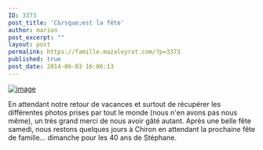 ```yaml
---
ID: 3373
post_title: 'C&rsquo;est la fête'
author: marion
post_excerpt: ""
layout: post
permalink: https://famille.mazaleyrat.com/?p=3373
published: true
post_date: 2014-06-03 16:06:13
---
```

<a href="http://famille.mazaleyrat.com/wp-content/uploads/2014/06/wpid-img-20140601-wa0009.jpg"><img title="IMG-20140601-WA0009.jpg" class="alignleft size-full" alt="image" src="http://famille.mazaleyrat.com/wp-content/uploads/2014/06/wpid-img-20140601-wa0009.jpg" /></a>



En attendant notre retour de vacances et surtout de récupérer les différentes photos prises par tout le monde (nous n'en avons pas nous même), un très grand merci de nous avoir gâté autant. 
Après une belle fête samedi, nous restons quelques jours à Chiron en attendant la prochaine fête de famille... dimanche pour les 40 ans de Stéphane.